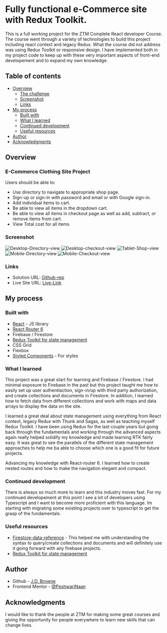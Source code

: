 # Fully functional e-Commerce site with Redux Toolkit.

This is a full working project for the ZTM Complete React developer Course. The course went through a variety of technologies to build this project including react context and legacy Redux. What the course did not address was using Redux Toolkit or responsive design. I have implemented both in my project code to keep up with these very important aspects of front-end developement and to expand my own knowledge.

## Table of contents

- [Overview](#overview)
  - [The challenge](#the-challenge)
  - [Screenshot](#screenshot)
  - [Links](#links)
- [My process](#my-process)
  - [Built with](#built-with)
  - [What I learned](#what-i-learned)
  - [Continued development](#continued-development)
  - [Useful resources](#useful-resources)
- [Author](#author)
- [Acknowledgments](#acknowledgments)

## Overview

### E-Commerce Clothing Site Project

Users should be able to:

- Use directory to navigate to appropriate shop page.
- Sign-up or sign-in with password and email or with Google sign-in.
- Add individual items to cart.
- Be able to view all items in the dropdown cart.
- Be able to view all items in checkout page as well as add, subtract, or remove items from cart.
- View Total cost for all items

### Screenshot

![Desktop-Directory-view](src/assets/Screen-Shot-rtk-2-DT-menu2.png)
![Desktop-checkout-view](src/assets/Screen-Shot-rtk-2-DT-checkout2.png)
![Tablet-Shop-view](src/assets/Screen-Shot-rtk-2-Tablet-cat-prev2.png)
![Mobile-Directory-view](src/assets/Screen-Shot-rtk-2-mobile-menu2.png)
![Mobile-Checkout-view](src/assets/Screen-Shot-rtk-2-mobile-check-out2.png)

### Links

- Solution URL: [Github-rep](https://github.com/PeshwariNaan/rtk-v2.git)
- Live Site URL: [Live-Link](https://frolicking-pasca-97775f.netlify.app)

## My process

### Built with

- [React](https://reactjs.org/) - JS library
- [React Router 6](https://github.com/remix-run/react-router/blob/main/docs/getting-started/tutorial.md)
- Firebase / Firestore
- [Redux Toolkit for state management](https://redux-toolkit.js.org/)
- CSS Grid
- Flexbox
- [Styled Components](https://styled-components.com/) - For styles

### What I learned

This project was a great start for learning and Firebase / Firestore. I had minimal exposure to Firebase in the past but this project taught me how to easily set up user authentiaction, sign-in/up with third party authorization, and create collections and documents in Firestore. In addition, I learned how to fetch data from different collections and work with maps and data arrays to display the data on the site.

I learned a great deal about state management using everything from React context, legacy Redux with Thunk and Sagas, as well as teaching myself Redux Toolkit. I have been using Redux for the last couple years but going back through the fundamentals and working through the advanced aspects again really helped solidify my knowledge and made learning RTK fairly easy. It was great to see the parallels of the different state management approaches to help me ba able to choose which one is a good fit for future projects.

Advancing my knowledge with React-router 6. I learned how to create nested routes and how to make the navigation elegant and compact.

### Continued development

There is always so much more to learn and this industry moves fast. For my continued developement at this point I see a lot of developers using Typescript and I want to become more proficient with this language. Im starting with migrating some existiing projects over to typescript to get the grasp of the fundamentals.

### Useful resources

- [Firestore-data-reference](https://cloud.google.com/firestore/docs/samples/firestore-data-reference-subcollection) - This helped me with understanding the syntax to query/create collections and documents and will definitely use it going forward with any firebase projects.
- [Redux Toolkit for state management](https://redux-toolkit.js.org/)

## Author

- Github - [J.D. Browne](https://www.your-site.com)
- Frontend Mentor - [@PeshwariNaan](https://www.frontendmentor.io/profile/PeshwariNaan)

## Acknowledgments

I would like to thank the people at ZTM for making some great courses and giving the opportunity for people everywhere to learn new skills that can change lives.
